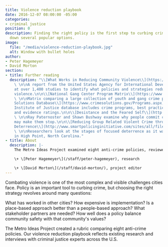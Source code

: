 ```yaml
---
title: Violence reduction playbook
date: 2016-12-07 08:00:00 -05:00
categories:
- criminal justice
position: 0
description: Finding the right policy is the first step to curbing crime. We break
  down several popular options.
image:
  file: "/media/violence-reduction-playbook.jpg"
  alt: Window with bullet holes
author:
- Peter Hagemeyer
- David Morton
section:
- title: Further reading
  description: "\\[What Works in Reducing Community Violence\\](https://www.usaid.gov/sites/default/files/USAID-2016-What-Works-in-Reducing-Community-Violence-Final-Report.pdf)
    \ \n\nA report from the United States Agency for International Development looks
    at over 1,400 studies to identify what policies and strategies reduce community
    violence.\n\n\\[National Gang Center Program Matrix\\](https://www.nationalgangcenter.gov/SPT/Program-Matrix)
    \ \n\nMatrix comparing a large collection of youth and gang crime prevention practices.\n\n\\[Crime
    Solutions Database\\](https://www.crimesolutions.gov/Programs.aspx)  \n\nThe National
    Institute of Justice database includes crime programs, best practices, and efficacy
    and evidence ratings.\n\n\\[Desistance and the Feared Self\\](http://scholarlycommons.law.northwestern.edu/cgi/viewcontent.cgi?article=7339&context=jclc)
    \ \n\nRay Paternoster and Shawn Bushway examine why people commit crimes and what
    may make them stop.\n\n\\[Reducing Group Related Violent Crime through Focused
    Deterrence\\](http://www.smartpolicinginitiative.com/sites/all/files/resources/Reducing%20Group%20Related%20Violent%20Crime%20through%20Focused%20Deterrence%20in%20High%20Point%20NC.pdf)
    \ \n\nResearchers look at the stages of focused deterrence as it was implemented
    in High Point, North Carolina."
- title: About
  description: |-
    The Metro Ideas Project examined eight anti-crime policies, reviewed external research and interviewed national experts for the violence reduction playbook.

    \+ \[Peter Hagemeyer\](/staff/peter-hagemeyer), research

    \+ \[David Morton\](/staff/david-morton/), project editor
---
```


Combating violence is one of the most complex and visible challenges cities face. Policy is an important tool to curbing crime, but choosing the right strategy revolves around many questions:

What has worked in other cities? How expensive is implementation? Is a place-based approach better than a people-based approach? What stakeholder partners are needed? How well does a policy balance community safety with that community's values?

The Metro Ideas Project created a rubric comparing eight anti-crime policies. Our violence reduction playbook reflects existing research and interviews with criminal justice experts across the U.S.